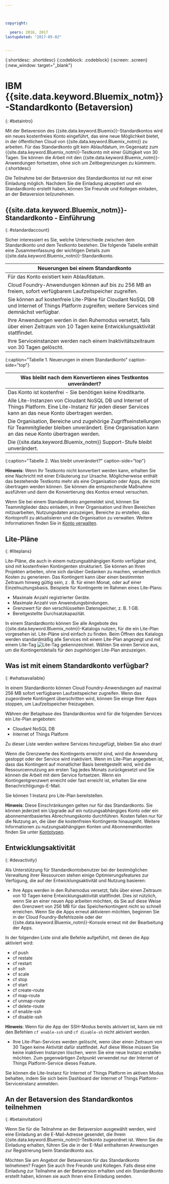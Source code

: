```yaml
---



copyright:

  years: 2016, 2017
lastupdated: "2017-05-02"


---
```


{:shortdesc: .shortdesc}
{:codeblock: .codeblock}
{:screen: .screen}
{:new_window: target="_blank"}

# IBM {{site.data.keyword.Bluemix_notm}}-Standardkonto (Betaversion) 
{: #betaintro}

Mit der Betaversion des {{site.data.keyword.Bluemix}}-Standardkontos wird ein neues kostenfreies Konto eingeführt, das eine neue Möglichkeit bietet, in der öffentlichen Cloud von {{site.data.keyword.Bluemix_notm}} zu arbeiten. Für das Standardkonto gilt kein Ablaufdatum, im Gegensatz zum {{site.data.keyword.Bluemix_notm}}-Testkonto mit einer Gültigkeit von 30 Tagen. Sie können die Arbeit mit den {{site.data.keyword.Bluemix_notm}}-Anwendungen fortsetzen, ohne sich um Zeitbegrenzungen zu kümmern. 
{:shortdesc}

Die Teilnahme bei der Betaversion des Standardkontos ist nur mit einer Einladung möglich. Nachdem Sie die Einladung akzeptiert und ein Standardkonto erstellt haben, können Sie Freunde und Kollegen einladen, an der Betaversion teilzunehmen.  

## {{site.data.keyword.Bluemix_notm}}-Standardkonto - Einführung
{: #standardaccount}

Sicher interessiert es Sie, welche Unterschiede zwischen dem Standardkonto und dem Testkonto bestehen. Die folgende Tabelle enthält eine Zusammenfassung der wichtigen Details zum {{site.data.keyword.Bluemix_notm}}-Standardkonto. 

|Neuerungen bei einem Standardkonto |    
|-----------------|
| Für das Konto existiert kein Ablaufdatum. |
| Cloud Foundry-Anwendungen können auf bis zu 256 MB an freiem, sofort verfügbarem Laufzeitspeicher zugreifen. |
| Sie können auf kostenfreie Lite-Pläne für Cloudant NoSQL DB und Internet of Things Platform zugreifen; weitere Services sind demnächst verfügbar. |
| Ihre Anwendungen werden in den Ruhemodus versetzt, falls über einen Zeitraum von 10 Tagen keine Entwicklungsaktivität stattfindet. |
| Ihre Serviceinstanzen werden nach einem Inaktivitätszeitraum von 30 Tagen gelöscht. |
{:caption="Tabelle 1. Neuerungen in einem Standardkonto" caption-side="top"}

|Was bleibt nach dem Konvertieren eines Testkontos unverändert? | 
|-----------------|
|Das Konto ist kostenfrei - Sie benötigen keine Kreditkarte. |
|Alle Lite-Instanzen von Cloudant NoSQL DB und Internet of Things Platform. Eine Lite-Instanz für jeden dieser Services kann an das neue Konto übertragen werden. |
|Die Organisation, Bereiche und zugehörige Zugriffseinstellungen für Teammitglieder bleiben unverändert. Eine Organisation kann an das neue Konto übertragen werden. |
|Die {{site.data.keyword.Bluemix_notm}} Support-Stufe bleibt unverändert. |
{:caption="Tabelle 2. Was bleibt unverändert?" caption-side="top"}

**Hinweis**: Wenn Ihr Testkonto nicht konvertiert werden kann, erhalten Sie eine Nachricht mit einer Erläuterung zur Ursache. Möglicherweise enthält das bestehende Testkonto mehr als eine Organisation oder Apps, die nicht übertragen werden können. Sie können die entsprechende Maßnahme ausführen und dann die Konvertierung des Kontos erneut versuchen.

Wenn Sie bei einem Standardkonto angemeldet sind, können Sie Teammitglieder dazu einladen, in Ihrer Organisation und Ihren Bereichen mitzuarbeiten, Nutzungsdaten anzuzeigen, Bereiche zu erstellen, das Kontoprofil zu aktualisieren und die Organisation zu verwalten. Weitere Informationen
finden Sie in [Konto verwalten](/docs/admin/adminpublic.html#account).

## Lite-Pläne
{: #liteplans}
   
Lite-Pläne, die auch in einem nutzungsabhängigen Konto verfügbar sind, sind mit kostenfreien Kontingenten strukturiert. Sie können an Ihren Projekten arbeiten, ohne sich darüber Gedanken zu machen, versehentlich Kosten zu generieren. Das Kontingent kann über einen bestimmten Zeitraum hinweg gültig sein, z . B. für einen Monat, oder auf einer Einzelnuztungsbasis. Beispiele für Kontingente im Rahmen eines Lite-Plans:

<ul>
<li>Maximale Anzahl registrierter Geräte.</li>
<li>Maximale Anzahl von Anwendungsbindungen.</li>
<li>Grenzwert für den verschlüsselten Datenspeicher, z. B. 1 GB.</li>
<li>Bereitgestellte Durchsatzkapazität.</li>
</ul> 

In einem Standardkonto können Sie alle Angebote des {{site.data.keyword.Bluemix_notm}}-Katalogs nutzen, für die ein Lite-Plan vorgesehen ist. Lite-Pläne sind einfach zu finden. Beim Öffnen des Katalogs werden standardmäßig alle Services mit einem Lite-Plan angezeigt und mit einem Lite-Tag ![Lite-Tag](../icons/Lite.svg) gekennzeichnet. Wählen Sie einen Service aus, um die Kontingentdetails für den zugehörigen Lite-Plan anzuzeigen.

## Was ist mit einem Standardkonto verfügbar?
{: #whatsavailable}

In einem Standardkonto können Cloud Foundry-Anwendungen auf maximal 256 MB sofort verfügbaren Laufzeitspeicher zugreifen. Wenn das zugeordnete Kontingent überschritten wird, können Sie einige Ihrer Apps stoppen, um Laufzeitspeicher freizugeben. 

Währen der Betaphase des Standardkontos wird für die folgenden Services ein Lite-Plan angeboten:

<ul>
<li>Cloudant NoSQL DB</li>
<li>Internet of Things Platform</li>
</ul>

Zu dieser Liste werden weitere Services hinzugefügt, bleiben Sie also dran!

Wenn die Grenzwerte des Kontingents erreicht sind, wird die Anwendung gestoppt oder der Service wird inaktiviert. Wenn im Lite-Plan angegeben ist, dass das Kontingent auf monatlicher Basis bereitgestellt wird, wird die Ressourcennutzung am ersten Tag jedes Monats zurückgesetzt und Sie können die Arbeit mit dem Service fortsetzen. Wenn ein Kontingentgrenzwert erreicht oder fast erreicht ist, erhalten Sie eine Benachrichtigungs-E-Mail. 

Sie können 1 Instanz pro Lite-Plan bereitstellen. 

**Hinweis**: Diese Einschränkungen gelten nur für das Standardkonto. Sie können jederzeit ein Upgrade auf ein nutzungsabhängiges Konto oder ein abonnementbasiertes Abrechnungskonto durchführen. Kosten fallen nur für die Nutzung an, die über die kostenfreien Kontingente hinausgeht. Weitere Informationen zu nutzungsabhängigen Konten und Abonnementkonten finden Sie unter [Kontotypen](/docs/pricing/index.html#pay-accounts).

## Entwicklungsaktivität
{: #devactivity}

Als Unterstützung für Standardkontobenutzer bei der bestmöglichen Verwaltung ihrer Ressourcen stehen einige Optimierungsfeatures zur Verfügung, die auf der Entwicklungsaktivität und Nutzung basieren:

 * Ihre Apps werden in den Ruhemodus versetzt, falls über einen Zeitraum von 10 Tagen keine Entwicklungsaktivität stattfindet. Dies ist nützlich, wenn Sie an einer neuen App arbeiten möchten, da Sie auf diese Weise den Grenzwert von 256 MB für das Speicherkontingent nicht so schnell erreichen. Wenn Sie die Apps erneut aktivieren möchten, beginnen Sie in der Cloud Foundry-Befehlszeile oder der {{site.data.keyword.Bluemix_notm}}-Konsole erneut mit der Bearbeitung der Apps. 
 
 In der folgenden Liste sind alle Befehle aufgeführt, mit denen die App aktiviert wird:
  * cf push
  * cf restate
  * cf restart
  * cf ssh
  * cf scale
  * cf stop
  * cf start
  * cf create-route
  * cf map-route
  * cf unmap-route
  * cf delete-route
  * cf enable-ssh
  * cf disable-ssh

 **Hinweis**: Wenn für die App der SSH-Modus bereits aktiviert ist, kann sie mit den Befehlen `cf enable-ssh` und `cf disable-sh` nicht aktiviert werden. 

 * Ihre Lite-Plan-Services werden gelöscht, wenn über einen Zeitraum von 30 Tagen keine Aktivität dafür stattfindet. Auf diese Weise müssen Sie keine inaktiven Instanzen löschen, wenn Sie eine neue Instanz erstellen möchten. Zum gegenwärtigen Zeitpunkt verwendet nur der Internet of Things Platform-Service dieses Feature. 
 
 Sie können die Lite-Instanz für Internet of Things Platform im aktiven Modus behalten, indem Sie sich beim Dashboard der Internet of Things Platform-Serviceinstanz anmelden.
 
## An der Betaversion des Standardkontos teilnehmen
{: #betainvitation}

Wenn Sie für die Teilnahme an der Betaversion ausgewählt werden, wird eine Einladung an die E-Mail-Adresse gesendet, die Ihrem {{site.data.keyword.Bluemix_notm}}-Testkonto zugeordnet ist. Wenn Sie die Einladung erhalten, führen Sie die in der E-Mail enthaltenen Anweisungen zur Registrierung beim Standardkonto aus. 

Möchten Sie am Angebot der Betaversion für das Standardkonto teilnehmen? Fragen Sie auch Ihre Freunde und Kollegen. Falls diese eine Einladung zur Teilnahme an der Betaversion erhalten und ein Standardkonto erstellt haben, können sie auch Ihnen eine Einladung senden. 
